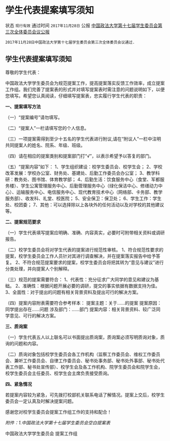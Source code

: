 # 学生代表提案填写须知

状态 `现行有效` 
通过时间 `2017年11月28日` 
公报 [中国政法大学第十七届学生委员会第三次全体委员会议公报](https://mp.weixin.qq.com/s/HEcptRCjRFO0eNh1cXt2LQ)

```text
2017年11月28日中国政法大学第十七届学生委员会第三次全体委员会议通过.
```

## 学生代表提案填写须知

尊敬的学生代表：

中国政法大学学生委员会为规范提案工作，提高提案落实反馈工作效率，成立提案工作组。我们完善了提案表的形式并对填写提案表时需注意的问题说明如下，以便您填写。希望您认真阅读，仔细填写提案表，忠实履行学生代表的职责：

**一、提案填写方法**

（一）“提案编号”请勿填写。

（二）“提案人”一栏请填写您的个人信息。

（三）一项提案需得到至少十五名的学生代表进行附议,请在“附议人”一栏中注明共同提案人的姓名、院系、年级、班级。

（四）请在相应的提案类别和提案部门打“√”，以表示希望予以答复的部门。

（五）“提案内容”如下： 1、学生组织建设：校学生委员会、校学生会； 2、学校改革发展：学校办公室、财务处、基建处、后勤工作委员会办公室； 3、教学科研：教务处、图书馆、体育教学部； 4、后勤生活：饮食服务中心（食堂、军都服务楼）、学生公寓管理服务中心、后勤管理服务中心（绿化保洁中心、修缮动力中心）、运输服务中心、电信服务中心、现代教育技术中心（网络部、卡务部、教学服务部）、收发科、礼堂、校医院； 5、安全保卫：保卫处； 6、学生工作：学生处、校团委； 7、其他：可以选择除以上各块外的任何活动以及对学校的其他建议等。

**二、提案规范要求**

（一）学生代表填写提案应明确、准确、内容真实，必要时可附带相关资料或调研报告。

（二）校学生委员会将对学生代表的提案进行规范性审核。 1、符合规范性要求的提案，校学生委员会工作人员针对其进行调查解决，并在提案落实报告中给予答复。 2、不符合规范提案要求的提案，校学生委员会将把其转为“意见与建议”进行分类处理，并向提案人个别解释。

（三）规范的提案需要符合： 1、代表性：充分征求广大同学的意见和建议为基础。 2、准确性：根据问题开展必要的调研，提交的事实依据有数据支持为佳。 3、全面性：对于提出的问题有相关背景资料及提出可行的解决方案。

（四）提案内容附表需要符合参考样本： 提案主题：关于……的提案 提案原因：同学提出存在……问题 涉及部门：……部门 提案内容：相关背景资料、较广泛同学意见、可行的解决方案。

**三、质询案**

（一）学生代表五人以上联名可以书面提出质询案，质询案必须写明质询对象，质询的问题和内容。

（二）质询对象包括校学生委员会各工作机构（监察工作委员会、维权工作委员会、兼听工作委员会、自律工作委员会、秘书处事务部、秘书处外事部、秘书处代表工作部、秘书处宣传部）、校学生会及各工作机构、院学生委员会和院学生会，校学生委员会主任委员、校学生会主席负责接受质询。

**四、紧急情况**

若提案内容较为紧急，可先拨打校部机关联系电话了解情况。提案上交后，校学生委员会一定认真及时解决提案问题。

感谢您对校学生委员会提案工作组工作的支持和配合！

_附件：1.中国政法大学第十七届学生委员会空白提案表_

中国政法大学学生委员会 提案工作组

